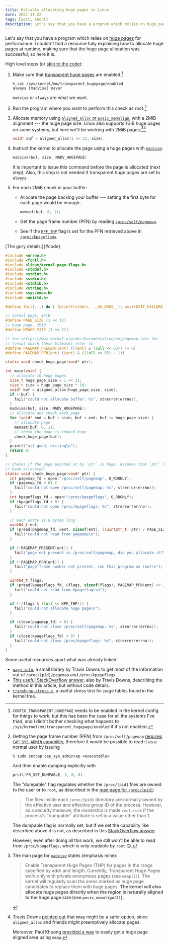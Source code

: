 ```yaml
---
title: Reliably allocating huge pages in Linux
date: 2021-11-22
tags: [post, short]
description: Let's say that you have a program which relies on huge pages for performance. I couldn’t find a resource fully explaining how to allocate huge pages at runtime, making sure that the huge page allocation was successful, so here it is.
---
```


Let's say that you have a program which relies on [huge pages](https://www.kernel.org/doc/Documentation/vm/hugetlbpage.txt) for performance. I couldn't find a resource fully explaining how to allocate huge pages at runtime, making sure that the huge page allocation was successful, so here it is.

High level steps (or [skip to the code](#code)):

1. Make sure that [transparent huge pages](https://www.kernel.org/doc/Documentation/admin-guide/mm/transhuge.rst) are enabled:[^kernel-transp]

    ```
    % cat /sys/kernel/mm/transparent_hugepage/enabled
    always [madvise] never
    ```

    `madvise` or `always` are what we want.

2. Run the program where you want to perform this check as root.[^root]

3. Allocate memory using [`aligned_alloc` or `posix_memalign`](https://man7.org/linux/man-pages/man3/posix_memalign.3.html), with a 2MiB alignment --- the huge page size. Linux also supports 1GiB huge pages on some systems, but here we'll be working with 2MiB pages:[^madvise][^mmap]

    ```c
    void* buf = aligned_alloc(1 << 21, size);
    ```

4. Instruct the kernel to allocate the page using a huge pages with [`madvise`](https://man7.org/linux/man-pages/man2/madvise.2.html):

    ```c
    madvise(buf, size, MADV_HUGEPAGE)
    ```

    It is important to issue this command before the page is allocated (next step). Also, this step is not needed if transparent huge pages are set to `always`.

5. For each 2MiB chunk in your buffer:

    * Allocate the page backing your buffer --- setting the first byte for each page would be enough:

        ```c
        memset(buf, 0, 1);
        ```

    * Get the page frame number (PFN) by reading [`/proc/self/pagemap`](https://www.kernel.org/doc/Documentation/vm/pagemap.txt).

    * See if the [`KPF_THP`](https://github.com/torvalds/linux/blob/v5.10/include/linux/kernel-page-flags.h) flag is set for the PFN retrieved above in [`/proc/kpageflags`](https://www.kernel.org/doc/Documentation/vm/pagemap.txt).

[The gory details:]{#code}

```c
#include <errno.h>
#include <fcntl.h>
#include <linux/kernel-page-flags.h>
#include <stddef.h>
#include <stdint.h>
#include <stdio.h>
#include <stdlib.h>
#include <string.h>
#include <sys/mman.h>
#include <unistd.h>

#define fail(...) do { fprintf(stderr, __VA_ARGS__); exit(EXIT_FAILURE); } while (0)

// normal page, 4KiB
#define PAGE_SIZE (1 << 12)
// huge page, 2MiB
#define HPAGE_SIZE (1 << 21)

// See <https://www.kernel.org/doc/Documentation/vm/pagemap.txt> for
// format which these bitmasks refer to
#define PAGEMAP_PRESENT(ent) (((ent) & (1ull << 63)) != 0)
#define PAGEMAP_PFN(ent) ((ent) & ((1ull << 55) - 1))

static void check_huge_page(void* ptr);

int main(void) {
  // allocate 10 huge pages
  size_t huge_page_size = 1 << 21;
  size_t size = huge_page_size * 10;
  void* buf = aligned_alloc(huge_page_size, size);
  if (!buf) {
    fail("could not allocate buffer: %s", strerror(errno));
  }
  madvise(buf, size, MADV_HUGEPAGE);
  // allocate and check each page
  for (void* end = buf + size; buf < end; buf += huge_page_size) {
    // allocate page
    memset(buf, 0, 1);
    // check the page is indeed huge
    check_huge_page(buf);
  }
  printf("all good, exiting\n");
  return 0;
}

// Checks if the page pointed at by `ptr` is huge. Assumes that `ptr` has already
// been allocated.
static void check_huge_page(void* ptr) {
  int pagemap_fd = open("/proc/self/pagemap", O_RDONLY);
  if (pagemap_fd < 0) {
    fail("could not open /proc/self/pagemap: %s", strerror(errno));
  }
  int kpageflags_fd = open("/proc/kpageflags", O_RDONLY);
  if (kpageflags_fd < 0) {
    fail("could not open /proc/kpageflags: %s", strerror(errno));
  }

  // each entry is 8 bytes long
  uint64_t ent;
  if (pread(pagemap_fd, &ent, sizeof(ent), ((uintptr_t) ptr) / PAGE_SIZE * 8) != sizeof(ent)) {
    fail("could not read from pagemap\n");
  }

  if (!PAGEMAP_PRESENT(ent)) {
    fail("page not present in /proc/self/pagemap, did you allocate it?\n");
  }
  if (!PAGEMAP_PFN(ent)) {
    fail("page frame number not present, run this program as root\n");
  }

  uint64_t flags;
  if (pread(kpageflags_fd, &flags, sizeof(flags), PAGEMAP_PFN(ent) << 3) != sizeof(flags)) {
    fail("could not read from kpageflags\n");
  }

  if (!(flags & (1ull << KPF_THP))) {
    fail("could not allocate huge page\n");
  }

  if (close(pagemap_fd) < 0) {
    fail("could not close /proc/self/pagemap: %s", strerror(errno));
  }
  if (close(kpageflags_fd) < 0) {
    fail("could not close /proc/kpageflags: %s", strerror(errno));
  }
}
```

Some useful resources apart what was already linked:

* [`page-info`](https://github.com/travisdowns/page-info), a small library by Travis Downs to get most of the information out of `/proc/[pid]/pagemap` and `/proc/kpageflags`.
* [This useful StackOverflow answer](https://stackoverflow.com/a/47823238/524111), also by Travis Downs, describing the method in this article, but without code details.
* [`transhuge-stress.c`](https://github.com/torvalds/linux/blob/2c85ebc57b3e1817b6ce1a6b703928e113a90442/tools/testing/selftests/vm/transhuge-stress.c), a useful stress test for page tables found in the kernel tree.

[^kernel-transp]: `CONFIG_TRANSPARENT_HUGEPAGE` needs to be enabled in the kernel config for things to work, but this has been the case for all the systems I've tried, and I didn't bother checking what happens to `/sys/kernel/mm/transparent_hugepage/enabled` if it's not enabled.

[^root]:
    Getting the page frame number (PFN) from `/proc/self/pagemap` [requires `CAP_SYS_ADMIN` capability](https://www.kernel.org/doc/Documentation/vm/pagemap.txt), therefore it would be possible to read it as a normal user by issuing

    ```
    % sudo setcap cap_sys_admin+ep <executable>
    ```

    And then enable dumping explicitly with

    ```c
    prctl(PR_SET_DUMPABLE, 1, 0, 0)
    ```

    The "dumpable" flag regulates whether the `/proc/[pid]` files are owned to the user or to `root`, as described in the [man page for `/proc/[pid]`](https://man7.org/linux/man-pages/man5/proc.5.html):
    
    > The files inside each `/proc/[pid]` directory are normally owned by the effective user and effective group ID of the process.  However, as a  security measure, the ownership is made `root:root` if the process's "dumpable" attribute is set to a value other than 1.
    
    The dumpable flag is normally set, but if we set the capability like described above it is not, as described in this [StackOverflow answer](https://unix.stackexchange.com/a/459682/364148).

    However, even after doing all this work, we still won't be able to read from `/proc/kpageflags`, which is only readable by `root` 🙃.

[^madvise]:
    The man page for [`madvise`](https://man7.org/linux/man-pages/man2/madvise.2.html) states (emphasis mine):

    > Enable  Transparent  Huge Pages (THP) for pages in the range specified by addr and length.  Currently, Transparent Huge Pages work only  with  private  anonymous  pages (see `mmap(2)`).  The kernel will regularly scan the areas marked as huge page candidates to replace  them  with  huge  pages. **The kernel will also allocate huge pages directly when the region is naturally aligned to the huge page size (see `posix_memalign(2)`).**

[^mmap]:
    Travis Downs [pointed out](https://twitter.com/trav_downs/status/1462929358155223043) that `mmap` might be a safer option, since `aligned_alloc` and friends might preemptively allocate pages.

    Moreover, Paul Khuong [provided a way](https://twitter.com/pkhuong/status/1462988088070791173) to easily get a huge page aligned area using `mmap`.